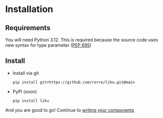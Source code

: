 # Installation

## Requirements

You will need Python 3.12. This is required because the source code uses new syntax for type parameter ([PEP 695](https://peps.python.org/pep-0695/))

## Install

- Install via git
  ```
  pip install git+https://github.com/rorre/liku.git@main
  ```
- PyPI (soon)
  ```
  pip install liku
  ```

And you are good to go! Continue to [writing your components](components.md)
